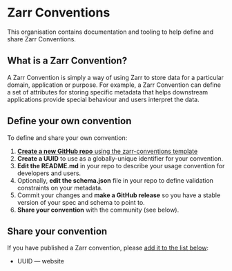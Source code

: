 # Zarr Conventions

This organisation contains documentation and tooling to help define and share Zarr Conventions.

## What is a Zarr Convention?

A Zarr Convention is simply a way of using Zarr to store data for a particular domain, application or purpose.
For example, a Zarr Convention can define a set of attributes for storing specific metadata that helps downstream applications provide special behaviour and users interpret the data.

## Define your own convention

To define and share your own convention:

1. [**Create a new GitHub repo** using the zarr-conventions template](https://github.com/new?template_name=template&template_owner=zarr-conventions)
1. **Create a UUID** to use as a globally-unique identifier for your convention. 
1. **Edit the README.md** in your repo to describe your usage convention for developers and users.
1. Optionally, **edit the schema.json** file in your repo to define validation constraints on your metadata.
1. Commit your changes and **make a GitHub release** so you have a stable version of your spec and schema to point to.
1. **Share your convention** with the community (see below).

## Share your convention

If you have published a Zarr convention, please [add it to the list below](https://github.com/zarr-conventions/.github/edit/main/profile/README.md):

* UUID — website
